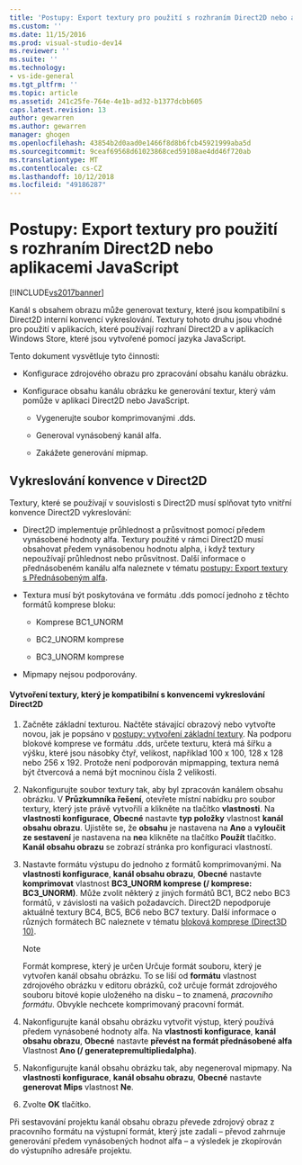 ```yaml
---
title: 'Postupy: Export textury pro použití s rozhraním Direct2D nebo aplikacemi | Dokumentace Microsoftu'
ms.custom: ''
ms.date: 11/15/2016
ms.prod: visual-studio-dev14
ms.reviewer: ''
ms.suite: ''
ms.technology:
- vs-ide-general
ms.tgt_pltfrm: ''
ms.topic: article
ms.assetid: 241c25fe-764e-4e1b-ad32-b1377dcbb605
caps.latest.revision: 13
author: gewarren
ms.author: gewarren
manager: ghogen
ms.openlocfilehash: 43854b2d0aad0e1466f8d8b6fcb45921999aba5d
ms.sourcegitcommit: 9ceaf69568d61023868ced59108ae4dd46f720ab
ms.translationtype: MT
ms.contentlocale: cs-CZ
ms.lasthandoff: 10/12/2018
ms.locfileid: "49186287"
---
```

# <a name="how-to-export-a-texture-for-use-with-direct2d-or-javascipt-apps"></a>Postupy: Export textury pro použití s rozhraním Direct2D nebo aplikacemi JavaScript
[!INCLUDE[vs2017banner](../includes/vs2017banner.md)]

Kanál s obsahem obrazu může generovat textury, které jsou kompatibilní s Direct2D interní konvencí vykreslování. Textury tohoto druhu jsou vhodné pro použití v aplikacích, které používají rozhraní Direct2D a v aplikacích Windows Store, které jsou vytvořené pomocí jazyka JavaScript.  
  
 Tento dokument vysvětluje tyto činnosti:  
  
-   Konfigurace zdrojového obrazu pro zpracování obsahu kanálu obrázku.  
  
-   Konfigurace obsahu kanálu obrázku ke generování textur, který vám pomůže v aplikaci Direct2D nebo JavaScript.  
  
    -   Vygenerujte soubor komprimovanými .dds.  
  
    -   Generoval vynásobený kanál alfa.  
  
    -   Zakážete generování mipmap.  
  
## <a name="rendering-conventions-in-direct2d"></a>Vykreslování konvence v Direct2D  
 Textury, které se používají v souvislosti s Direct2D musí splňovat tyto vnitřní konvence Direct2D vykreslování:  
  
-   Direct2D implementuje průhlednost a průsvitnost pomocí předem vynásobené hodnoty alfa. Textury použité v rámci Direct2D musí obsahovat předem vynásobenou hodnotu alpha, i když textury nepoužívají průhlednost nebo průsvitnost. Další informace o přednásobeném kanálu alfa naleznete v tématu [postupy: Export textury s Přednásobeným alfa](../designers/how-to-export-a-texture-that-has-premultiplied-alpha.md).  
  
-   Textura musí být poskytována ve formátu .dds pomocí jednoho z těchto formátů komprese bloku:  
  
    -   Komprese BC1_UNORM  
  
    -   BC2_UNORM komprese  
  
    -   BC3_UNORM komprese  
  
-   Mipmapy nejsou podporovány.  
  
#### <a name="to-create-a-texture-thats-compatible-with-direct2d-rendering-conventions"></a>Vytvoření textury, který je kompatibilní s konvencemi vykreslování Direct2D  
  
1.  Začněte základní texturou. Načtěte stávající obrazový nebo vytvořte novou, jak je popsáno v [postupy: vytvoření základní textury](../designers/how-to-create-a-basic-texture.md). Na podporu blokové komprese ve formátu .dds, určete texturu, která má šířku a výšku, které jsou násobky čtyř, velikost, například 100 x 100, 128 x 128 nebo 256 x 192. Protože není podporován mipmapping, textura nemá být čtvercová a nemá být mocninou čísla 2 velikosti.  
  
2.  Nakonfigurujte soubor textury tak, aby byl zpracován kanálem obsahu obrázku. V **Průzkumníka řešení**, otevřete místní nabídku pro soubor textury, který jste právě vytvořili a klikněte na tlačítko **vlastnosti**. Na **vlastnosti konfigurace**, **Obecné** nastavte **typ položky** vlastnost **kanál obsahu obrazu**. Ujistěte se, že **obsahu** je nastavena na **Ano** a **vyloučit ze sestavení** je nastavena na **ne**a klikněte na tlačítko  **Použít** tlačítko. **Kanál obsahu obrazu** se zobrazí stránka pro konfiguraci vlastností.  
  
3.  Nastavte formátu výstupu do jednoho z formátů komprimovanými. Na **vlastnosti konfigurace**, **kanál obsahu obrazu**, **Obecné** nastavte **komprimovat** vlastnost  **BC3_UNORM komprese (/ komprese: BC3_UNORM)**. Může zvolit některý z jiných formátů BC1, BC2 nebo BC3 formátů, v závislosti na vašich požadavcích. Direct2D nepodporuje aktuálně textury BC4, BC5, BC6 nebo BC7 textury. Další informace o různých formátech BC naleznete v tématu [bloková komprese (Direct3D 10)](http://msdn.microsoft.com/library/windows/desktop/bb694531.aspx).  
  
    > [!NOTE]
    >  Formát komprese, který je určen Určuje formát souboru, který je vytvořen kanál obsahu obrázku. To se liší od **formátu** vlastnost zdrojového obrázku v editoru obrázků, což určuje formát zdrojového souboru bitové kopie uloženého na disku – to znamená, *pracovního formátu*. Obvykle nechcete komprimovaný pracovní formát.  
  
4.  Nakonfigurujte kanál obsahu obrázku vytvořit výstup, který používá předem vynásobené hodnoty alfa. Na **vlastnosti konfigurace**, **kanál obsahu obrazu**, **Obecné** nastavte **převést na formát přednásobené alfa** Vlastnost **Ano (/ generatepremultipliedalpha)**.  
  
5.  Nakonfigurujte kanál obsahu obrázku tak, aby negeneroval mipmapy. Na **vlastnosti konfigurace**, **kanál obsahu obrazu**, **Obecné** nastavte **generovat Mips** vlastnost **Ne**.  
  
6.  Zvolte **OK** tlačítko.  
  
 Při sestavování projektu kanál obsahu obrazu převede zdrojový obraz z pracovního formátu na výstupní formát, který jste zadali – převod zahrnuje generování předem vynásobených hodnot alfa – a výsledek je zkopírován do výstupního adresáře projektu.



